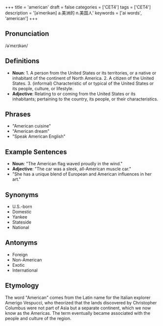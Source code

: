 +++
title = 'american'
draft = false
categories = ['CET4']
tags = ['CET4']
description = '[əˈmerikən] a.美洲的 n.美国人'
keywords = ['ai words', 'american']
+++

## Pronunciation
/əˈmɛrɪkən/

## Definitions
- **Noun**: 1. A person from the United States or its territories, or a native or inhabitant of the continent of North America. 2. A citizen of the United States. 3. (informal) Characteristic of or typical of the United States or its people, culture, or lifestyle. 
- **Adjective**: Relating to or coming from the United States or its inhabitants; pertaining to the country, its people, or their characteristics.

## Phrases
- "American cuisine"
- "American dream"
- "Speak American English"

## Example Sentences
- **Noun**: "The American flag waved proudly in the wind."
- **Adjective**: "The car was a sleek, all-American muscle car."
- "She has a unique blend of European and American influences in her art."

## Synonyms
- U.S.-born
- Domestic
- Yankee
- Stateside
- National

## Antonyms
- Foreign
- Non-American
- Exotic
- International

## Etymology
The word "American" comes from the Latin name for the Italian explorer Amerigo Vespucci, who theorized that the lands discovered by Christopher Columbus were not part of Asia but a separate continent, which we now know as the Americas. The term eventually became associated with the people and culture of the region.
